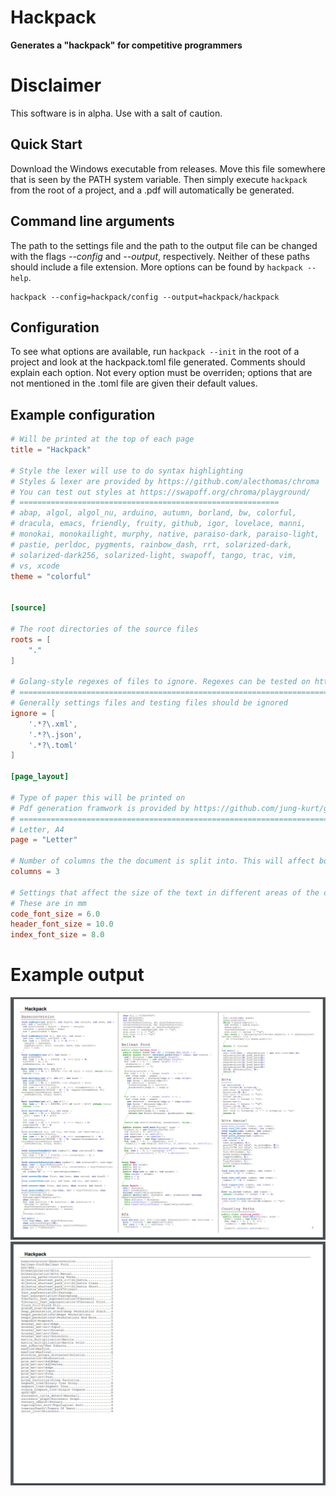 # Hackpack
**Generates a "hackpack" for competitive programmers**

# Disclaimer

This software is in alpha. Use with a salt of caution.

## Quick Start

Download the Windows executable from releases. Move this file somewhere that is seen by the PATH system variable. 
Then simply execute `hackpack` from the root of a project, and a .pdf will automatically be generated.

## Command line arguments 

The path to the settings file and the path to the output file can be changed with the flags *--config* and *--output*, respectively.
Neither of these paths should include a file extension.
More options can be found by `hackpack --help`.
```
hackpack --config=hackpack/config --output=hackpack/hackpack
```

## Configuration

To see what options are available, run `hackpack --init` in the root of a project and look at the hackpack.toml file 
generated. Comments should explain each option.
Not every option must be overriden; options that are not mentioned in the .toml file are given their default values.

## Example configuration
```toml
# Will be printed at the top of each page
title = "Hackpack"

# Style the lexer will use to do syntax highlighting
# Styles & lexer are provided by https://github.com/alecthomas/chroma
# You can test out styles at https://swapoff.org/chroma/playground/
# ==========================================================
# abap, algol, algol_nu, arduino, autumn, borland, bw, colorful,
# dracula, emacs, friendly, fruity, github, igor, lovelace, manni,
# monokai, monokailight, murphy, native, paraiso-dark, paraiso-light,
# pastie, perldoc, pygments, rainbow_dash, rrt, solarized-dark, 
# solarized-dark256, solarized-light, swapoff, tango, trac, vim,
# vs, xcode
theme = "colorful"


[source]

# The root directories of the source files
roots = [
	"."
]

# Golang-style regexes of files to ignore. Regexes can be tested on https://regex101.com/
# ======================================================================================
# Generally settings files and testing files should be ignored
ignore = [
	'.*?\.xml',
	'.*?\.json',
	'.*?\.toml'
]

[page_layout]

# Type of paper this will be printed on
# Pdf generation framwork is provided by https://github.com/jung-kurt/gofpdf
# =========================================================================
# Letter, A4
page = "Letter"

# Number of columns the the document is split into. This will affect both the main body and the index
columns = 3

# Settings that affect the size of the text in different areas of the document
# These are in mm
code_font_size = 6.0
header_font_size = 10.0
index_font_size = 8.0
```

# Example output

![Sample Body Page](sample_body.png)
![Sample Index Page](sample_index.png)
